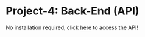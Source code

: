 # Project-4: Back-End (API)

No installation required, click [here](https://shutdown-2modles-api.herokuapp.com/games) to access the API!